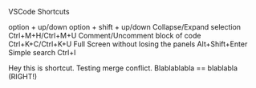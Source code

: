 VSCode Shortcuts

option + up/down
option + shift + up/down
Collapse/Expand selection Ctrl+M+H/Ctrl+M+U
Comment/Uncomment block of code Ctrl+K+C/Ctrl+K+U
Full Screen without losing the panels Alt+Shift+Enter
Simple search Ctrl+I

Hey this is shortcut. Testing merge conflict.
Blablablabla == blablabla 
(RIGHT!)
